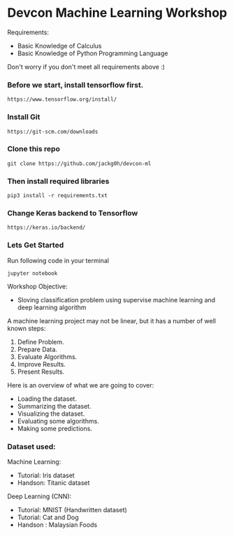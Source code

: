 # Devcon Machine Learning Workshop

Requirements:
  * Basic Knowledge of Calculus
  * Basic Knowledge of Python Programming Language

Don't worry if you don't meet all requirements above :) 

### Before we start, install tensorflow first. 

```
https://www.tensorflow.org/install/
```
### Install Git
```
https://git-scm.com/downloads
```

### Clone this repo
```
git clone https://github.com/jackg0h/devcon-ml
```

### Then install required libraries 
```
pip3 install -r requirements.txt
````

### Change Keras backend to Tensorflow
```
https://keras.io/backend/
```

### Lets Get Started
Run following code in your terminal
```
jupyter notebook 
```

Workshop Objective:
- Sloving classification problem using supervise machine learning and deep learning algorithm 


A machine learning project may not be linear, but it has a number of well known steps:

1. Define Problem.
2. Prepare Data.
3. Evaluate Algorithms.
4. Improve Results.
5. Present Results.

Here is an overview of what we are going to cover:

-  Loading the dataset.
-  Summarizing the dataset.
-  Visualizing the dataset.
-  Evaluating some algorithms.
-  Making some predictions.


### Dataset used:

Machine Learning:

-  Tutorial: Iris dataset
-  Handson: Titanic dataset
 
Deep Learning (CNN): 
-  Tutorial:  MNIST (Handwritten dataset)
-  Tutorial:  Cat and Dog 
-  Handson :  Malaysian Foods 



